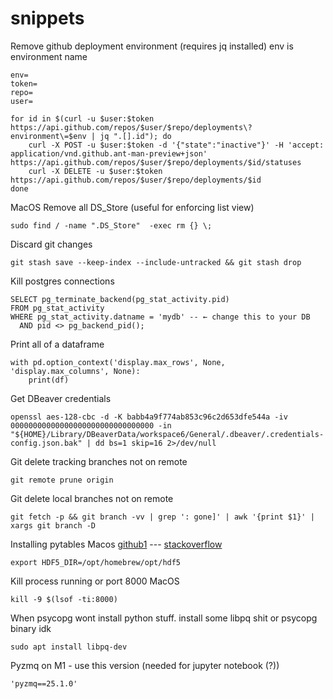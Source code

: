 # snippets

Remove github deployment environment (requires jq installed) env is environment name
```
env=
token=
repo=
user=

for id in $(curl -u $user:$token https://api.github.com/repos/$user/$repo/deployments\?environment\=$env | jq ".[].id"); do
    curl -X POST -u $user:$token -d '{"state":"inactive"}' -H 'accept: application/vnd.github.ant-man-preview+json' https://api.github.com/repos/$user/$repo/deployments/$id/statuses
    curl -X DELETE -u $user:$token https://api.github.com/repos/$user/$repo/deployments/$id
done
```

MacOS Remove all DS_Store (useful for enforcing list view)
```
sudo find / -name ".DS_Store"  -exec rm {} \;
```

Discard git changes
```
git stash save --keep-index --include-untracked && git stash drop
```

Kill postgres connections
```
SELECT pg_terminate_backend(pg_stat_activity.pid)
FROM pg_stat_activity
WHERE pg_stat_activity.datname = 'mydb' -- ← change this to your DB
  AND pid <> pg_backend_pid();
```

Print all of a dataframe
```
with pd.option_context('display.max_rows', None, 'display.max_columns', None):
    print(df)
```

Get DBeaver credentials
```
openssl aes-128-cbc -d -K babb4a9f774ab853c96c2d653dfe544a -iv 00000000000000000000000000000000 -in "${HOME}/Library/DBeaverData/workspace6/General/.dbeaver/.credentials-config.json.bak" | dd bs=1 skip=16 2>/dev/null
```


Git delete tracking branches not on remote
```
git remote prune origin
```

Git delete local branches not on remote
```
git fetch -p && git branch -vv | grep ': gone]' | awk '{print $1}' | xargs git branch -D
```

Installing pytables Macos [github1](https://github.com/freqtrade/freqtrade/issues/4162#issuecomment-890377818) --- [stackoverflow](https://stackoverflow.com/questions/73029883/could-not-find-hdf5-installation-for-pytables-on-m1-mac)

```export HDF5_DIR=/opt/homebrew/opt/hdf5```

Kill process running or port 8000 MacOS
```
kill -9 $(lsof -ti:8000)
```

When psycopg wont install python stuff. install some libpq shit or psycopg binary idk
```
sudo apt install libpq-dev
```

Pyzmq on M1 - use this version (needed for jupyter notebook (?))
```
'pyzmq==25.1.0'
```
